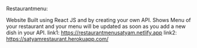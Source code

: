 
Restaurantmenu:

 Website Built using React JS and by creating your own API. Shows Menu of your restaurant and your menu will be updated as soon as you add a new dish in your API.
   link1:
     https://restaurantmenusatyam.netlify.app
   link2:
     https://satyamrestaurant.herokuapp.com/
